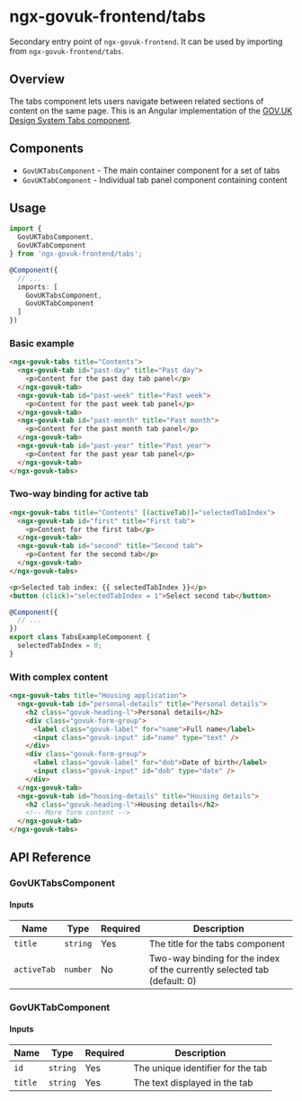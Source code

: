 # ngx-govuk-frontend/tabs

Secondary entry point of `ngx-govuk-frontend`. It can be used by importing from `ngx-govuk-frontend/tabs`.

## Overview

The tabs component lets users navigate between related sections of content on the same page. This is an Angular implementation of the [GOV.UK Design System Tabs component](https://design-system.service.gov.uk/components/tabs/).

## Components

- `GovUKTabsComponent` - The main container component for a set of tabs
- `GovUKTabComponent` - Individual tab panel component containing content

## Usage

```typescript
import {
  GovUKTabsComponent,
  GovUKTabComponent
} from 'ngx-govuk-frontend/tabs';

@Component({
  // ...
  imports: [
    GovUKTabsComponent,
    GovUKTabComponent
  ]
})
```

### Basic example

```html
<ngx-govuk-tabs title="Contents">
  <ngx-govuk-tab id="past-day" title="Past day">
    <p>Content for the past day tab panel</p>
  </ngx-govuk-tab>
  <ngx-govuk-tab id="past-week" title="Past week">
    <p>Content for the past week tab panel</p>
  </ngx-govuk-tab>
  <ngx-govuk-tab id="past-month" title="Past month">
    <p>Content for the past month tab panel</p>
  </ngx-govuk-tab>
  <ngx-govuk-tab id="past-year" title="Past year">
    <p>Content for the past year tab panel</p>
  </ngx-govuk-tab>
</ngx-govuk-tabs>
```

### Two-way binding for active tab

```html
<ngx-govuk-tabs title="Contents" [(activeTab)]="selectedTabIndex">
  <ngx-govuk-tab id="first" title="First tab">
    <p>Content for the first tab</p>
  </ngx-govuk-tab>
  <ngx-govuk-tab id="second" title="Second tab">
    <p>Content for the second tab</p>
  </ngx-govuk-tab>
</ngx-govuk-tabs>

<p>Selected tab index: {{ selectedTabIndex }}</p>
<button (click)="selectedTabIndex = 1">Select second tab</button>
```

```typescript
@Component({
  // ...
})
export class TabsExampleComponent {
  selectedTabIndex = 0;
}
```

### With complex content

```html
<ngx-govuk-tabs title="Housing application">
  <ngx-govuk-tab id="personal-details" title="Personal details">
    <h2 class="govuk-heading-l">Personal details</h2>
    <div class="govuk-form-group">
      <label class="govuk-label" for="name">Full name</label>
      <input class="govuk-input" id="name" type="text" />
    </div>
    <div class="govuk-form-group">
      <label class="govuk-label" for="dob">Date of birth</label>
      <input class="govuk-input" id="dob" type="date" />
    </div>
  </ngx-govuk-tab>
  <ngx-govuk-tab id="housing-details" title="Housing details">
    <h2 class="govuk-heading-l">Housing details</h2>
    <!-- More form content -->
  </ngx-govuk-tab>
</ngx-govuk-tabs>
```

## API Reference

### GovUKTabsComponent

#### Inputs

| Name        | Type     | Required | Description                                                              |
| ----------- | -------- | -------- | ------------------------------------------------------------------------ |
| `title`     | `string` | Yes      | The title for the tabs component                                         |
| `activeTab` | `number` | No       | Two-way binding for the index of the currently selected tab (default: 0) |

### GovUKTabComponent

#### Inputs

| Name    | Type     | Required | Description                       |
| ------- | -------- | -------- | --------------------------------- |
| `id`    | `string` | Yes      | The unique identifier for the tab |
| `title` | `string` | Yes      | The text displayed in the tab     |
